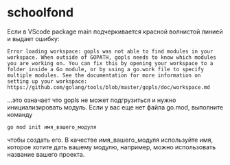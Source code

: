 # schoolfond

Если в VScode package main подчеркивается красной волнистой линией и выдает ошибку:

``
Error loading workspace: gopls was not able to find modules in your workspace. When outside of GOPATH, gopls needs to know which modules you are working on. You can fix this by opening your workspace to a folder inside a Go module, or by using a go.work file to specify multiple modules. See the documentation for more information on setting up your workspace: https://github.com/golang/tools/blob/master/gopls/doc/workspace.md
``

...это означает что gopls не может подгрузиться и нужно инициализировать модуль. Если у вас еще нет файла go.mod, выполните команду

```
go mod init имя_вашего_модуля
```

чтобы создать его. В качестве имя_вашего_модуля используйте имя, которое хотите дать вашему модулю, например, можно использовать название вашего проекта.